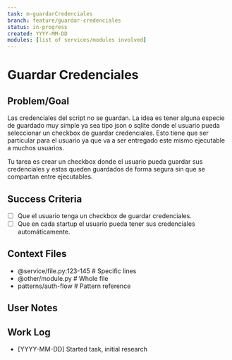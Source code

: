 ```yaml
---
task: m-guardarCredenciales
branch: feature/guardar-credenciales
status: in-progress
created: YYYY-MM-DD
modules: [list of services/modules involved]
---
```


# Guardar Credenciales

## Problem/Goal
Las credenciales del script no se guardan. La idea es tener alguna especie de guardado muy simple ya sea tipo json o sqlite donde el usuario pueda seleccionar un checkbox de guardar credenciales. Esto tiene que ser particular para el usuario ya que va a ser entregado este mismo ejecutable a muchos usuarios.

Tu tarea es crear un checkbox donde el usuario pueda guardar sus credenciales y estas queden guardados de forma segura sin que se compartan entre ejecutables.

## Success Criteria
- [ ] Que el usuario tenga un checkbox de guardar credenciales.
- [ ] Que en cada startup el usuario pueda tener sus credenciales automáticamente.

## Context Files
<!-- Added by context-gathering agent or manually -->
- @service/file.py:123-145  # Specific lines
- @other/module.py          # Whole file  
- patterns/auth-flow        # Pattern reference

## User Notes
<!-- Any specific notes or requirements from the developer -->

## Work Log
<!-- Updated as work progresses -->
- [YYYY-MM-DD] Started task, initial research